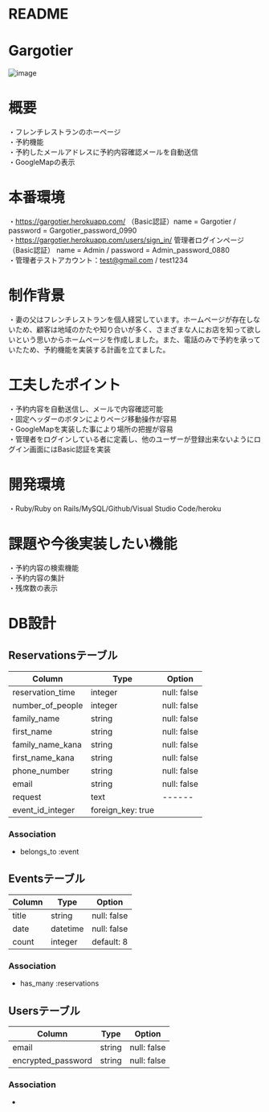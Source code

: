 # README
# Gargotier
![image](https://user-images.githubusercontent.com/67890575/92997571-3e9e3a80-f54f-11ea-9c05-878b6687ffa3.png)

# 概要
・フレンチレストランのホーページ\
・予約機能\
・予約したメールアドレスに予約内容確認メールを自動送信\
・GoogleMapの表示

# 本番環境
・https://gargotier.herokuapp.com/ （Basic認証）name = Gargotier / password = Gargotier_password_0990\
・https://gargotier.herokuapp.com/users/sign_in/ 管理者ログインページ（Basic認証） name = Admin / password = Admin_password_0880 \
・管理者テストアカウント：test@gmail.com / test1234


# 制作背景
・妻の父はフレンチレストランを個人経営しています。ホームページが存在しないため、顧客は地域のかたや知り合いが多く、さまざまな人にお店を知って欲しいという思いからホームページを作成しました。また、電話のみで予約を承っていたため、予約機能を実装する計画を立てました。

# 工夫したポイント
・予約内容を自動送信し、メールで内容確認可能\
・固定ヘッダーのボタンによりページ移動操作が容易\
・GoogleMapを実装した事により場所の把握が容易\
・管理者をログインしている者に定義し、他のユーザーが登録出来ないようにログイン画面にはBasic認証を実装

# 開発環境
・Ruby/Ruby on Rails/MySQL/Github/Visual Studio Code/heroku

# 課題や今後実装したい機能
・予約内容の検索機能\
・予約内容の集計\
・残席数の表示


# DB設計

## Reservationsテーブル

|Column|Type|Option|
|------|----|------|
|reservation_time|integer|null: false|
|number_of_people|integer|null: false|
|family_name|string|null: false|
|first_name|string|null: false|
|family_name_kana|string|null: false|
|first_name_kana|string|null: false|
|phone_number|string|null: false|
|email|string|null: false|
|request|text|------|
|event_id_integer|foreign_key: true|

### Association
- belongs_to :event


## Eventsテーブル
|Column|Type|Option|
|------|----|------|
|title|string|null: false|
|date|datetime|null: false|
|count|integer|default: 8|

### Association
- has_many :reservations


## Usersテーブル
|Column|Type|Option|
|------|----|------|
|email|string|null: false|
|encrypted_password|string|null: false|

### Association
-